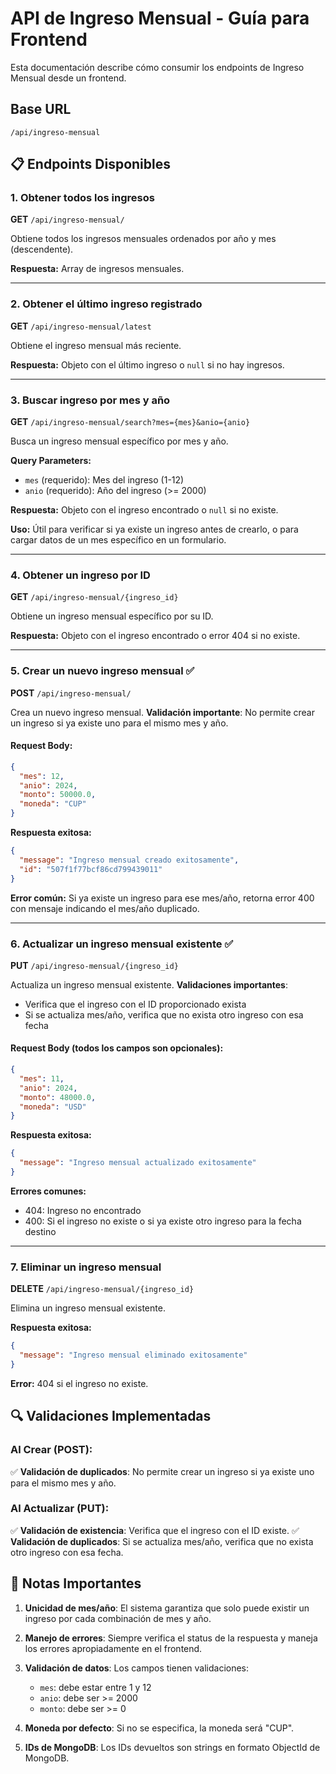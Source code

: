 # API de Ingreso Mensual - Guía para Frontend

Esta documentación describe cómo consumir los endpoints de Ingreso Mensual desde un frontend.

## Base URL
```
/api/ingreso-mensual
```

## 📋 Endpoints Disponibles

### 1. Obtener todos los ingresos
**GET** `/api/ingreso-mensual/`

Obtiene todos los ingresos mensuales ordenados por año y mes (descendente).

**Respuesta:** Array de ingresos mensuales.

---

### 2. Obtener el último ingreso registrado
**GET** `/api/ingreso-mensual/latest`

Obtiene el ingreso mensual más reciente.

**Respuesta:** Objeto con el último ingreso o `null` si no hay ingresos.

---

### 3. Buscar ingreso por mes y año
**GET** `/api/ingreso-mensual/search?mes={mes}&anio={anio}`

Busca un ingreso mensual específico por mes y año.

**Query Parameters:**
- `mes` (requerido): Mes del ingreso (1-12)
- `anio` (requerido): Año del ingreso (>= 2000)

**Respuesta:** Objeto con el ingreso encontrado o `null` si no existe.

**Uso:** Útil para verificar si ya existe un ingreso antes de crearlo, o para cargar datos de un mes específico en un formulario.

---

### 4. Obtener un ingreso por ID
**GET** `/api/ingreso-mensual/{ingreso_id}`

Obtiene un ingreso mensual específico por su ID.

**Respuesta:** Objeto con el ingreso encontrado o error 404 si no existe.

---

### 5. Crear un nuevo ingreso mensual ✅
**POST** `/api/ingreso-mensual/`

Crea un nuevo ingreso mensual. **Validación importante**: No permite crear un ingreso si ya existe uno para el mismo mes y año.

#### Request Body:
```json
{
  "mes": 12,           
  "anio": 2024,        
  "monto": 50000.0,    
  "moneda": "CUP"      
}
```

**Respuesta exitosa:**
```json
{
  "message": "Ingreso mensual creado exitosamente",
  "id": "507f1f77bcf86cd799439011"
}
```

**Error común:** Si ya existe un ingreso para ese mes/año, retorna error 400 con mensaje indicando el mes/año duplicado.

---

### 6. Actualizar un ingreso mensual existente ✅
**PUT** `/api/ingreso-mensual/{ingreso_id}`

Actualiza un ingreso mensual existente. **Validaciones importantes**:
- Verifica que el ingreso con el ID proporcionado exista
- Si se actualiza mes/año, verifica que no exista otro ingreso con esa fecha

#### Request Body (todos los campos son opcionales):
```json
{
  "mes": 11,          
  "anio": 2024,        
  "monto": 48000.0,    
  "moneda": "USD"      
}
```

**Respuesta exitosa:**
```json
{
  "message": "Ingreso mensual actualizado exitosamente"
}
```

**Errores comunes:**
- 404: Ingreso no encontrado
- 400: Si el ingreso no existe o si ya existe otro ingreso para la fecha destino

---

### 7. Eliminar un ingreso mensual
**DELETE** `/api/ingreso-mensual/{ingreso_id}`

Elimina un ingreso mensual existente.

**Respuesta exitosa:**
```json
{
  "message": "Ingreso mensual eliminado exitosamente"
}
```

**Error:** 404 si el ingreso no existe.

## 🔍 Validaciones Implementadas

### Al Crear (POST):
✅ **Validación de duplicados**: No permite crear un ingreso si ya existe uno para el mismo mes y año.

### Al Actualizar (PUT):
✅ **Validación de existencia**: Verifica que el ingreso con el ID existe.
✅ **Validación de duplicados**: Si se actualiza mes/año, verifica que no exista otro ingreso con esa fecha.


## 📝 Notas Importantes

1. **Unicidad de mes/año**: El sistema garantiza que solo puede existir un ingreso por cada combinación de mes y año.

2. **Manejo de errores**: Siempre verifica el status de la respuesta y maneja los errores apropiadamente en el frontend.

3. **Validación de datos**: Los campos tienen validaciones:
   - `mes`: debe estar entre 1 y 12
   - `anio`: debe ser >= 2000
   - `monto`: debe ser >= 0

4. **Moneda por defecto**: Si no se especifica, la moneda será "CUP".

5. **IDs de MongoDB**: Los IDs devueltos son strings en formato ObjectId de MongoDB.
